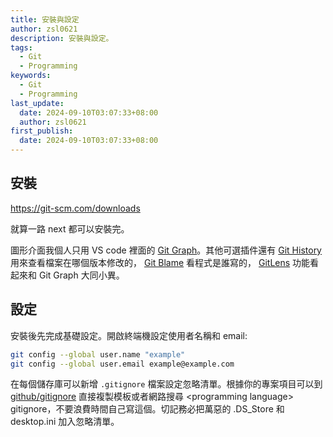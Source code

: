 ```yaml
---
title: 安裝與設定
author: zsl0621
description: 安裝與設定。
tags:
  - Git
  - Programming
keywords:
  - Git
  - Programming
last_update:
  date: 2024-09-10T03:07:33+08:00
  author: zsl0621
first_publish:
  date: 2024-09-10T03:07:33+08:00
---
```


## 安裝
https://git-scm.com/downloads

就算一路 next 都可以安裝完。

圖形介面我個人只用 VS code 裡面的 [Git Graph](https://marketplace.visualstudio.com/items?itemName=mhutchie.git-graph)。其他可選插件還有 [Git History](https://marketplace.visualstudio.com/items?itemName=donjayamanne.githistory) 用來查看檔案在哪個版本修改的， [Git Blame](https://medium.com/starbugs/git-blame-%E5%87%BA%E6%88%91%E7%9A%84%E5%90%8D%E5%AD%97-%E7%AD%89%E4%B8%80%E7%AD%89-%E6%88%91%E6%98%AF%E5%86%A4%E6%9E%89%E7%9A%84-feat-%E7%B0%A1%E4%BB%8B-git-%E7%89%88%E6%8E%A7-ec2c5b8fee69) 看程式是誰寫的， [GitLens](https://tokileecy.medium.com/%E5%B7%A5%E5%85%B7-vscode-%E5%A5%97%E4%BB%B6-gitlens-1e9807230fee) 功能看起來和 Git Graph 大同小異。

## 設定
安裝後先完成基礎設定。開啟終端機設定使用者名稱和 email:
```sh
git config --global user.name "example"
git config --global user.email example@example.com
```

在每個儲存庫可以新增 `.gitignore` 檔案設定忽略清單。根據你的專案項目可以到 [github/gitignore](https://github.com/github/gitignore) 直接複製模板或者網路搜尋 \<programming language\> gitignore，不要浪費時間自己寫這個。切記務必把萬惡的 .DS_Store 和 desktop.ini 加入忽略清單。